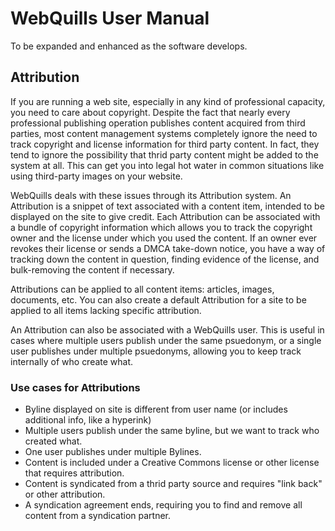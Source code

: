 # WebQuills User Manual

To be expanded and enhanced as the software develops.

## Attribution

If you are running a web site, especially in any kind of professional capacity,
you need to care about copyright. Despite the fact that nearly every
professional publishing operation publishes content acquired from third parties,
most content management systems completely ignore the need to track copyright
and license information for third party content. In fact, they tend to ignore
the possibility that thrid party content might be added to the system at all.
This can get you into legal hot water in common situations like using
third-party images on your website.

WebQuills deals with these issues through its Attribution system. An Attribution
is a snippet of text associated with a content item, intended to be displayed on
the site to give credit. Each Attribution can be associated with a bundle of
copyright information which allows you to track the copyright owner and the
license under which you used the content. If an owner ever revokes their license
or sends a DMCA take-down notice, you have a way of tracking down the content in
question, finding evidence of the license, and bulk-removing the content if
necessary.

Attributions can be applied to all content items: articles, images, documents,
etc. You can also create a default Attribution for a site to be applied to all
items lacking specific attribution.

An Attribution can also be associated with a WebQuills user. This is useful in
cases where multiple users publish under the same psuedonym, or a single user
publishes under multiple psuedonyms, allowing you to keep track internally of
who create what.

### Use cases for Attributions

- Byline displayed on site is different from user name (or includes additional
  info, like a hyperink)
- Multiple users publish under the same byline, but we want to track who created
  what.
- One user publishes under multiple Bylines.
- Content is included under a Creative Commons license or other license that
  requires attribution.
- Content is syndicated from a thrid party source and requires "link back" or
  other attribution.
- A syndication agreement ends, requiring you to find and remove all content
  from a syndication partner.
